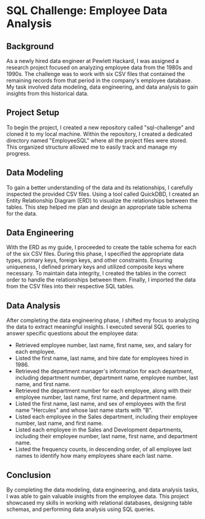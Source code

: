 # SQL Challenge: Employee Data Analysis
## Background
As a newly hired data engineer at Pewlett Hackard, I was assigned a research project focused on analyzing employee data from the 1980s and 1990s. The challenge was to work with six CSV files that contained the remaining records from that period in the company's employee database. My task involved data modeling, data engineering, and data analysis to gain insights from this historical data.

## Project Setup
To begin the project, I created a new repository called "sql-challenge" and cloned it to my local machine. Within the repository, I created a dedicated directory named "EmployeeSQL" where all the project files were stored. This organized structure allowed me to easily track and manage my progress.

## Data Modeling
To gain a better understanding of the data and its relationships, I carefully inspected the provided CSV files. Using a tool called QuickDBD, I created an Entity Relationship Diagram (ERD) to visualize the relationships between the tables. This step helped me plan and design an appropriate table schema for the data.

## Data Engineering
With the ERD as my guide, I proceeded to create the table schema for each of the six CSV files. During this phase, I specified the appropriate data types, primary keys, foreign keys, and other constraints. Ensuring uniqueness, I defined primary keys and utilized composite keys where necessary. To maintain data integrity, I created the tables in the correct order to handle the relationships between them. Finally, I imported the data from the CSV files into their respective SQL tables.

## Data Analysis
After completing the data engineering phase, I shifted my focus to analyzing the data to extract meaningful insights. I executed several SQL queries to answer specific questions about the employee data:

* Retrieved employee number, last name, first name, sex, and salary for each employee.
* Listed the first name, last name, and hire date for employees hired in 1986.
* Retrieved the department manager's information for each department, including department number, department name, employee number, last name, and first name.
* Retrieved the department number for each employee, along with their employee number, last name, first name, and department name.
* Listed the first name, last name, and sex of employees with the first name "Hercules" and whose last name starts with "B".
* Listed each employee in the Sales department, including their employee number, last name, and first name.
* Listed each employee in the Sales and Development departments, including their employee number, last name, first name, and department name.
* Listed the frequency counts, in descending order, of all employee last names to identify how many employees share each last name.
## Conclusion
By completing the data modeling, data engineering, and data analysis tasks, I was able to gain valuable insights from the employee data. This project showcased my skills in working with relational databases, designing table schemas, and performing data analysis using SQL queries.
